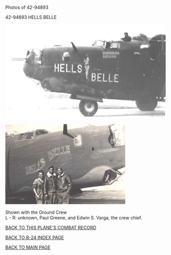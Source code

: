 
Photos of 42-94893






 




42-94893 HELLS BELLE  
  

![](42-94893a.jpg)  
  

![](42-94893b.jpg)  
  

Shown with the Ground Crew  
L \- R: unknown, Paul Greene, and Edwin S. Varga, the crew chief.  
  

[BACK TO THIS PLANE'S COMBAT RECORD](b24s/42-94893.md)  

[BACK TO B-24 INDEX PAGE](000b24s.md)  

[BACK TO MAIN PAGE](index.html)



